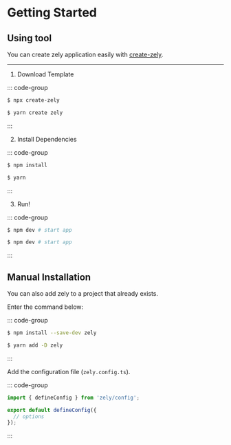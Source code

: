 # Getting Started

## Using tool

You can create zely application easily with [create-zely](https://npmjs.com/package/create-zely).

---

1. Download Template

::: code-group

```bash [npx]
$ npx create-zely
```

```bash [yarn]
$ yarn create zely
```

:::

2. Install Dependencies

::: code-group

```bash [npm]
$ npm install
```

```bash [yarn]
$ yarn
```

:::

3. Run!

::: code-group

```bash [npm]
$ npm dev # start app
```

```bash [yarn]
$ npm dev # start app
```

:::

## Manual Installation

You can also add zely to a project that already exists.

Enter the command below:

::: code-group

```bash [npm]
$ npm install --save-dev zely
```

```bash [yarn]
$ yarn add -D zely
```

:::

Add the configuration file (`zely.config.ts`).

::: code-group

```ts [zely.config.ts]
import { defineConfig } from 'zely/config';

export default defineConfig({
  // options
});
```

:::
